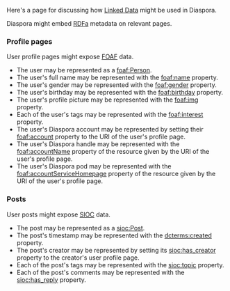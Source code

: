 Here's a page for discussing how [Linked Data](http://en.wikipedia.org/wiki/Linked_Data) might be used in Diaspora.

Diaspora might embed [RDFa](http://en.wikipedia.org/wiki/RDFa) metadata on relevant pages.
### Profile pages
User profile pages might expose [FOAF](http://en.wikipedia.org/wiki/FOAF_%28software%29) data.

* The user may be represented as a [foaf:Person](http://xmlns.com/foaf/spec/#term_Person).
* The user's full name may be represented with the [foaf:name](http://xmlns.com/foaf/spec/#term_name) property.
* The user's gender may be represented with the [foaf:gender](http://xmlns.com/foaf/spec/#term_gender) property.
* The user's birthday may be represented with the [foaf:birthday](http://xmlns.com/foaf/spec/#term_birthday) property.
* The user's profile picture may be represented with the [foaf:img](http://xmlns.com/foaf/spec/#term_img) property.
* Each of the user's tags may be represented with the [foaf:interest](http://xmlns.com/foaf/spec/#term_interest) property.
* The user's Diaspora account may be represented by setting their [foaf:account](http://xmlns.com/foaf/spec/#term_account) property to the URI of the user's profile page.
* The user's Diaspora handle may be represented with the [foaf:accountName](http://xmlns.com/foaf/spec/#term_accountName) property of the resource given by the URI of the user's profile page.
* The user's Diaspora pod may be represented with the [foaf:accountServiceHomepage](http://xmlns.com/foaf/spec/#term_accountServiceHomepage) property of the resource given by the URI of the user's profile page.

### Posts
User posts might expose [SIOC](http://en.wikipedia.org/wiki/Semantically-Interlinked_Online_Communities) data.

* The post may be represented as a [sioc:Post](http://sioc-project.org/ontology#term_Post).
* The post's timestamp may be represented with the [dcterms:created](http://dublincore.org/documents/dcmi-terms/#terms-created) property.
* The post's creator may be represented by setting its [sioc:has_creator](http://sioc-project.org/ontology#term_has_creator) property to the creator's user profile page.
* Each of the post's tags may be represented with the [sioc:topic](http://sioc-project.org/ontology#term_topic) property.
* Each of the post's comments may be represented with the [sioc:has_reply](http://sioc-project.org/ontology#term_has_reply) property.